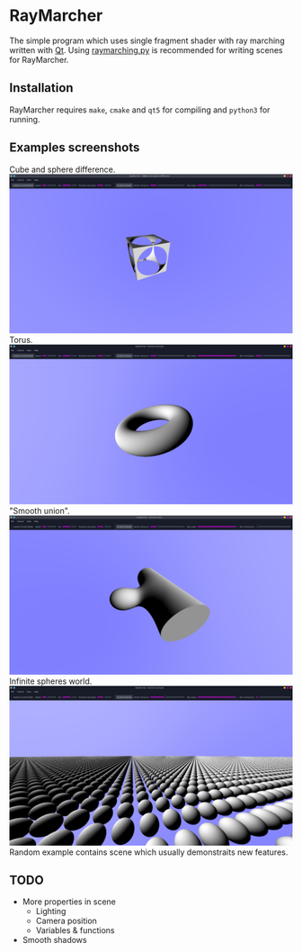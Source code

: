# RayMarcher
The simple program which uses single fragment shader with ray marching written with [Qt](https://www.qt.io).
Using [raymarching.py](https://github.com/NamorNiradnug/raymarching.py) is recommended for writing scenes for RayMarcher.
## Installation
RayMarcher requires `make`, `cmake` and `qt5` for compiling and `python3` for running.
## Examples screenshots
Cube and sphere difference.
![1](screenshots/cube_sphere_diff.png)
Torus.
![2](screenshots/torus.png)
"Smooth union".
![3](screenshots/smooth.png)
Infinite spheres world.
![4](screenshots/inf.png)
Random example contains scene which usually demonstraits new features.
## TODO
 - More properties in scene
    - Lighting
    - Camera position
    - Variables & functions
 - Smooth shadows
